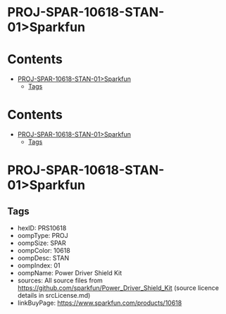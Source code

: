 
PROJ-SPAR-10618-STAN-01>Sparkfun
================================

Contents
========

* [PROJ-SPAR-10618-STAN-01>Sparkfun](#proj-spar-10618-stan-01sparkfun)
	* [Tags](#tags)

Contents
========

* [PROJ-SPAR-10618-STAN-01>Sparkfun](#proj-spar-10618-stan-01sparkfun)
	* [Tags](#tags)

# PROJ-SPAR-10618-STAN-01>Sparkfun

## Tags

- hexID: PRS10618
- oompType: PROJ
- oompSize: SPAR
- oompColor: 10618
- oompDesc: STAN
- oompIndex: 01
- oompName: Power Driver Shield Kit
- sources: All source files from https://github.com/sparkfun/Power_Driver_Shield_Kit (source licence details in srcLicense.md)
- linkBuyPage: https://www.sparkfun.com/products/10618
